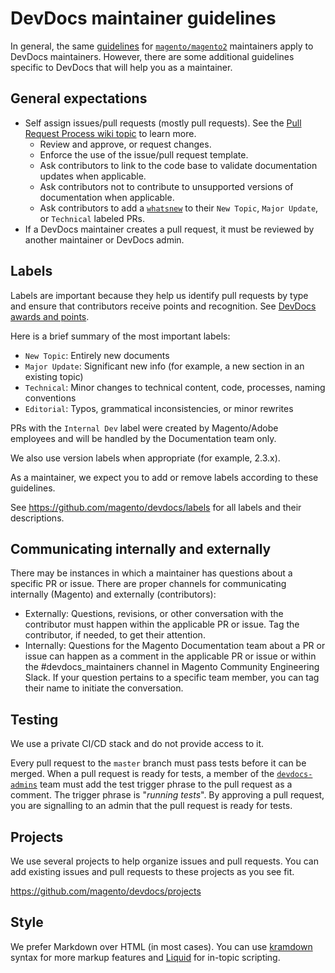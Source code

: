 # DevDocs maintainer guidelines

In general, the same [guidelines](https://devdocs.magento.com/contributor-guide/maintainers.html) for [`magento/magento2`](https://github.com/magento/magento2) maintainers apply to DevDocs maintainers. However, there are some additional guidelines specific to DevDocs that will help you as a maintainer.

## General expectations

-  Self assign issues/pull requests (mostly pull requests). See the [Pull Request Process wiki topic](https://github.com/magento/devdocs/wiki/Pull-Request-Process) to learn more.
   -  Review and approve, or request changes.
   -  Enforce the use of the issue/pull request template.
   -  Ask contributors to link to the code base to validate documentation updates when applicable.
   -  Ask contributors not to contribute to unsupported versions of documentation when applicable.
   -  Ask contributors to add a [`whatsnew`](https://github.com/magento/devdocs/wiki/Pull-Request-Process) to their `New Topic`, `Major Update`, or `Technical` labeled PRs.
-  If a DevDocs maintainer creates a pull request, it must be reviewed by another maintainer or DevDocs admin.

## Labels

Labels are important because they help us identify pull requests by type and ensure that contributors receive points and recognition. See [DevDocs awards and points](https://devdocs.magento.com/contributor-guide/contributing.html#devdocs-awards-and-points).

Here is a brief summary of the most important labels:

-  `New Topic`: Entirely new documents
-  `Major Update`: Significant new info (for example, a new section in an existing topic)
-  `Technical`: Minor changes to technical content, code, processes, naming conventions
-  `Editorial`: Typos, grammatical inconsistencies, or minor rewrites

PRs with the `Internal Dev` label were created by Magento/Adobe employees and will be handled by the Documentation team only.

We also use version labels when appropriate (for example, 2.3.x).

As a maintainer, we expect you to add or remove labels according to these guidelines.

See https://github.com/magento/devdocs/labels for all labels and their descriptions.

## Communicating internally and externally

There may be instances in which a maintainer has questions about a specific PR or issue. There are proper channels for communicating internally (Magento) and externally (contributors):

-  Externally: Questions, revisions, or other conversation with the contributor must happen within the applicable PR or issue. Tag the contributor, if needed, to get their attention.
-  Internally: Questions for the Magento Documentation team about a PR or issue can happen as a comment in the applicable PR or issue or within the #devdocs_maintainers channel in Magento Community Engineering Slack. If your question pertains to a specific team member, you can tag their name to initiate the conversation.

## Testing

We use a private CI/CD stack and do not provide access to it.

Every pull request to the `master` branch must pass tests before it can be merged. When a pull request is ready for tests, a member of the [`devdocs-admins`](https://github.com/orgs/magento/teams/devdocs-admins) team must add the test trigger phrase to the pull request as a comment. The trigger phrase is "_running tests_". By approving a pull request, you are signalling to an admin that the pull request is ready for tests.

## Projects

We use several projects to help organize issues and pull requests. You can add existing issues and pull requests to these projects as you see fit.

https://github.com/magento/devdocs/projects

## Style

We prefer Markdown over HTML (in most cases). You can use [kramdown](https://kramdown.gettalong.org/syntax.html) syntax for more markup features and [Liquid](https://jekyllrb.com/docs/liquid/) for in-topic scripting.
